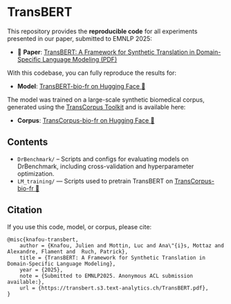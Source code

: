 # TransBERT

This repository provides the **reproducible code** for all experiments presented in our paper, submitted to EMNLP 2025:
- 📄 **Paper**: [TransBERT: A Framework for Synthetic Translation in Domain-Specific Language Modeling (PDF)](https://transbert.s3.text-analytics.ch/TransBERT.pdf)

With this codebase, you can fully reproduce the results for:
- **Model**: [TransBERT-bio-fr on Hugging Face 🤗](https://huggingface.co/jknafou/TransBERT-bio-fr)

The model was trained on a large-scale synthetic biomedical corpus, generated using the [TransCorpus Toolkit](https://github.com/jknafou/TransCorpus) and is available here:
- **Corpus**: [TransCorpus-bio-fr on Hugging Face 🤗](https://huggingface.co/datasets/jknafou/TransCorpus-bio-fr)

## Contents
- ```DrBenchmark/``` – Scripts and configs for evaluating models on DrBenchmark, including cross-validation and hyperparameter optimization.
- ```LM_training/``` — Scripts used to pretrain TransBERT on [TransCorpus-bio-fr 🤗](https://huggingface.co/datasets/jknafou/TransCorpus-bio-fr)

## Citation
If you use this code, model, or corpus, please cite:
```text
@misc{knafou-transbert,
	author = {Knafou, Julien and Mottin, Luc and Ana\"{i}s, Mottaz and Alexandre, Flament and  Ruch, Patrick},
	title = {TransBERT: A Framework for Synthetic Translation in Domain-Specific Language Modeling},
	year = {2025},
	note = {Submitted to EMNLP2025. Anonymous ACL submission available:},
	url = {https://transbert.s3.text-analytics.ch/TransBERT.pdf},
}
```
